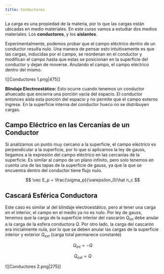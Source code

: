 ```yaml
---
title: Conductores
---
```


La carga es una propiedad de la materia, por lo que las cargas están ubicadas en medio materiales. En este curso vamos a estudiar dos medios materiales. Los **conductores**, y los **aislantes**.

Experimentalmente, podemos probar que el campo eléctrico dentro de un conductor resulta nulo. Una manera de pensar esto intuitivamente es que las cargas, inducidas por el campo, se reordenan en el conductor y modifican el campo hasta que estas se posicionan en la superficie del conductor y dejan de moverse. Anulando el campo, el campo eléctrico dentro del mismo.

![[Conductores 1.png|475]]

**Blindaje Electroestático:** Esto ocurre cuando tenemos un conductor ahuecado que encierra una porción vacía del espacio. El conductor entonces aísla esta porción del espacio y no permite que el campo externo ingrese. En la superficie interna del conductor hueco no se distribuyen cargas.

## Campo Eléctrico en las Cercanías de un Conductor

 Si analizamos un punto muy cercano a la superficie, el campo eléctrico es perpendicular a la superficie, por lo que si aplicamos la ley de gauss, llegamos a la expresión del campo eléctrico en las cercanías de la superficie. Es similar al campo de un plano infinito, pero solo tenemos en cuenta una de las tapas de la superficie de gauss, ya que la que se encuentra dentro del conductor tiene flujo nulo.

$$
\vec E_p = \frac{\sigma_p}{\varepsilon_0}\hat n_c
$$

## Cascará Esférica Conductora

Este caso es similar al del blindaje electroestático, pero al tener una carga en el interior, el campo en el medio ya no es nulo. Por ley de gauss, tenemos que la carga de la superficie interior del cascarón $Q_{int}$ debe anular a la carga de la esfera conductora $Q$. Por otro lado, la carga del cascarón era inicialmente nula, por lo que se deben anular las cargas de la superficie interior y exterior $Q_{ext}$ (carga total permanece constante)

$$
Q_{int} = -Q
$$

$$
Q_{ext} = Q
$$

![[Conductores 2.png|275]]
